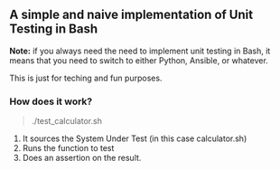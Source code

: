 ## A simple and naive implementation of Unit Testing in Bash

**Note:** if you always need the need to implement unit testing in Bash, it means that you need to switch to either Python, Ansible, or whatever.

This is just for teching and fun purposes.

### How does it work?
> ./test_calculator.sh

1. It sources the System Under Test (in this case calculator.sh)
2. Runs the function to test
3. Does an assertion on the result.